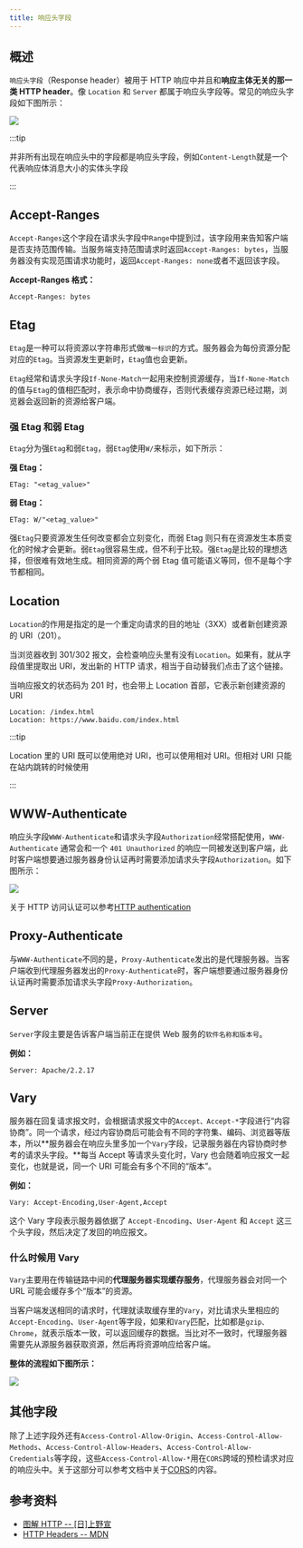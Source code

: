 ```yaml
---
title: 响应头字段
---
```


## 概述

`响应头字段`（Response header）被用于 HTTP 响应中并且和**响应主体无关的那一类 HTTP header**。像 `Location` 和 `Server` 都属于响应头字段等。常见的响应头字段如下图所示：

<Img w="400" legend="图：HTTP响应头字段" src="https://cosmos-x.oss-cn-hangzhou.aliyuncs.com/kfSnMJ.png" />

:::tip

并非所有出现在响应头中的字段都是响应头字段，例如`Content-Length`就是一个代表响应体消息大小的实体头字段

:::

## Accept-Ranges

`Accept-Ranges`这个字段在请求头字段中`Range`中提到过，该字段用来告知客户端是否支持范围传输。当服务端支持范围请求时返回`Accept-Ranges: bytes`，当服务器没有实现范围请求功能时，返回`Accept-Ranges: none`或者不返回该字段。

**Accept-Ranges 格式：**

```
Accept-Ranges: bytes
```

## Etag

`Etag`是一种可以将资源以字符串形式做`唯一标识`的方式。服务器会为每份资源分配对应的`Etag`。当资源发生更新时，`Etag`值也会更新。

`Etag`经常和请求头字段`If-None-Match`一起用来控制资源缓存，当`If-None-Match`的值与`Etag`的值相匹配时，表示命中协商缓存，否则代表缓存资源已经过期，浏览器会返回新的资源给客户端。

### 强 Etag 和弱 Etag

`Etag`分为强`Etag`和弱`Etag`，弱`Etag`使用`W/`来标示，如下所示：

**强 Etag：**

```
ETag: "<etag_value>"
```

**弱 Etag：**

```
ETag: W/"<etag_value>"
```

强`Etag`只要资源发生任何改变都会立刻变化，而弱 Etag 则只有在资源发生本质变化的时候才会更新。弱`Etag`很容易生成，但不利于比较。强`Etag`是比较的理想选择，但很难有效地生成。相同资源的两个弱 Etag 值可能语义等同，但不是每个字节都相同。

## Location

`Location`的作用是指定的是一个重定向请求的目的地址（3XX）或者新创建资源的 URI（201）。

当浏览器收到 301/302 报文，会检查响应头里有没有`Location`。如果有，就从字段值里提取出 URI，发出新的 HTTP 请求，相当于自动替我们点击了这个链接。

当响应报文的状态码为 201 时，也会带上 Location 首部，它表示新创建资源的 URI

```
Location: /index.html
Location: https://www.baidu.com/index.html
```

:::tip

Location 里的 URI 既可以使用绝对 URI，也可以使用相对 URI。但相对 URI 只能在站内跳转的时候使用

:::

## WWW-Authenticate

响应头字段`WWW-Authenticate`和请求头字段`Authorization`经常搭配使用，`WWW-Authenticate` 通常会和一个 `401 Unauthorized` 的响应一同被发送到客户端，此时客户端想要通过服务器身份认证再时需要添加请求头字段`Authorization`。如下图所示：

<Img w="600" legend="图：HTTP认证框架" src="https://cosmos-x.oss-cn-hangzhou.aliyuncs.com/0bfK6I.jpg
" />

关于 HTTP 访问认证可以参考[HTTP authentication](https://developer.mozilla.org/en-US/docs/Web/HTTP/Authentication)

## Proxy-Authenticate

与`WWW-Authenticate`不同的是，`Proxy-Authenticate`发出的是代理服务器。当客户端收到代理服务器发出的`Proxy-Authenticate`时，客户端想要通过服务器身份认证再时需要添加请求头字段`Proxy-Authorization`。

## Server

`Server`字段主要是告诉客户端当前正在提供 Web 服务的`软件名称和版本号`。

**例如：**

```
Server: Apache/2.2.17
```

## Vary

服务器在回复请求报文时，会根据请求报文中的`Accept、Accept-*`字段进行“内容协商”。同一个请求，经过内容协商后可能会有不同的字符集、编码、浏览器等版本，所以**服务器会在响应头里多加一个`Vary`字段，记录服务器在内容协商时参考的请求头字段。**每当 Accept 等请求头变化时，Vary 也会随着响应报文一起变化，也就是说，同一个 URI 可能会有多个不同的“版本”。

**例如：**

```
Vary: Accept-Encoding,User-Agent,Accept
```

这个 Vary 字段表示服务器依据了 `Accept-Encoding`、`User-Agent` 和 `Accept` 这三个头字段，然后决定了发回的响应报文。

### 什么时候用 Vary

`Vary`主要用在传输链路中间的**代理服务器实现缓存服务**，代理服务器会对同一个 URL 可能会缓存多个“版本”的资源。

当客户端发送相同的请求时，代理就读取缓存里的`Vary`，对比请求头里相应的`Accept-Encoding`、`User-Agent`等字段，如果和`Vary`匹配，比如都是`gzip、Chrome`，就表示版本一致，可以返回缓存的数据。当比对不一致时，代理服务器需要先从源服务器获取资源，然后再将资源响应给客户端。

**整体的流程如下图所示：**

<Img w="500" legend="图：Vary功能图" src="https://cosmos-x.oss-cn-hangzhou.aliyuncs.com/4QsFdz.png
" />

## 其他字段

除了上述字段外还有`Access-Control-Allow-Origin`、`Access-Control-Allow-Methods`、`Access-Control-Allow-Headers`、`Access-Control-Allow-Credentials`等字段，这些`Access-Control-Allow-*`用在`CORS`跨域的预检请求对应的响应头中。关于这部分可以参考文档中关于[CORS](/docs/web/1.cross-domain/cors)的内容。

## 参考资料

- [图解 HTTP -- [日]上野宣](https://book.douban.com/subject/25863515/)
- [HTTP Headers -- MDN](https://developer.mozilla.org/zh-CN/docs/Web/HTTP/Headers)
